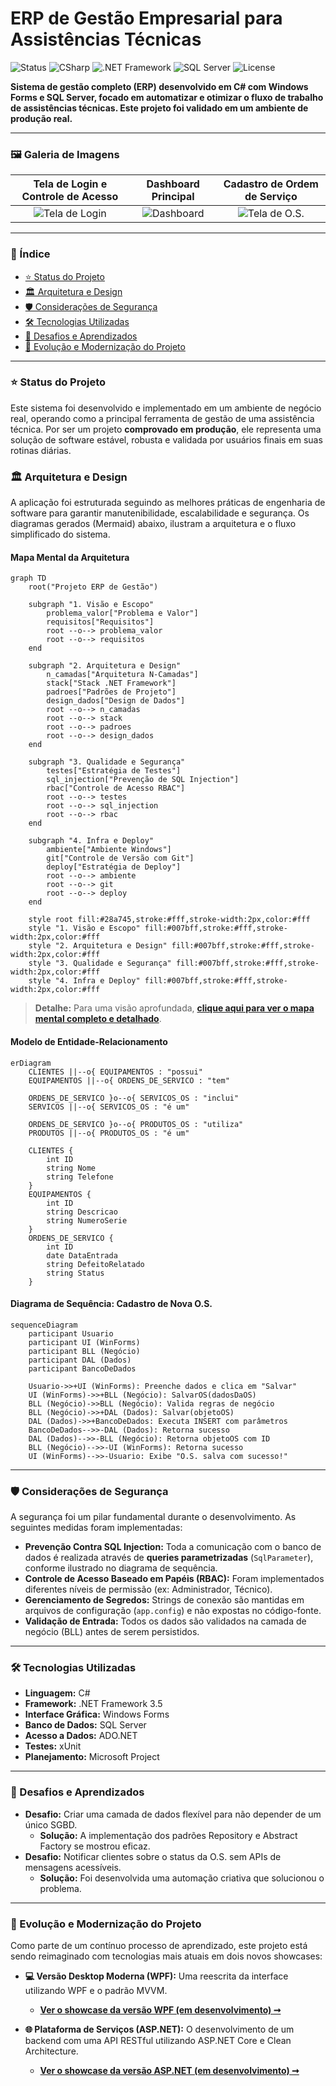 # ERP de Gestão Empresarial para Assistências Técnicas

![Status](https://img.shields.io/badge/Status-Em%20Produção-brightgreen)
![CSharp](https://img.shields.io/badge/C%23-11.0-blue?logo=c-sharp&logoColor=white)
![.NET Framework](https://img.shields.io/badge/.NET-Framework%203.5-blueviolet)
![SQL Server](https://img.shields.io/badge/SQL%20Server-CC2927?logo=microsoft-sql-server&logoColor=white)
![License](https://img.shields.io/badge/License-Proprietary-red)

**Sistema de gestão completo (ERP) desenvolvido em C# com Windows Forms e SQL Server, focado em automatizar e otimizar o fluxo de trabalho de assistências técnicas. Este projeto foi validado em um ambiente de produção real.**

---

### 🖼️ Galeria de Imagens

| Tela de Login e Controle de Acesso | Dashboard Principal | Cadastro de Ordem de Serviço |
| :--------------------------------: | :-------------------: | :--------------------------: |
| ![Tela de Login](media/screenshot-login.png) | ![Dashboard](media/screenshot-dashboard.png) | ![Tela de O.S.](media/screenshot-os.png) |

---

### 📖 Índice

* [⭐ Status do Projeto](#-status-do-projeto)
* [🏛️ Arquitetura e Design](#-arquitetura-e-design)
* [🛡️ Considerações de Segurança](#️-considerações-de-segurança)
* [🛠️ Tecnologias Utilizadas](#️-tecnologias-utilizadas)
* [🧠 Desafios e Aprendizados](#-desafios-e-aprendizados)
* [🚀 Evolução e Modernização do Projeto](#-evolução-e-modernização-do-projeto)

---

### ⭐ Status do Projeto

Este sistema foi desenvolvido e implementado em um ambiente de negócio real, operando como a principal ferramenta de gestão de uma assistência técnica. Por ser um projeto **comprovado em produção**, ele representa uma solução de software estável, robusta e validada por usuários finais em suas rotinas diárias.

### 🏛️ Arquitetura e Design

A aplicação foi estruturada seguindo as melhores práticas de engenharia de software para garantir manutenibilidade, escalabilidade e segurança. Os diagramas gerados (Mermaid) abaixo, ilustram a arquitetura e o fluxo simplificado do sistema.

#### **Mapa Mental da Arquitetura**

```mermaid
graph TD
    root("Projeto ERP de Gestão")

    subgraph "1. Visão e Escopo"
        problema_valor["Problema e Valor"]
        requisitos["Requisitos"]
        root --o--> problema_valor
        root --o--> requisitos
    end

    subgraph "2. Arquitetura e Design"
        n_camadas["Arquitetura N-Camadas"]
        stack["Stack .NET Framework"]
        padroes["Padrões de Projeto"]
        design_dados["Design de Dados"]
        root --o--> n_camadas
        root --o--> stack
        root --o--> padroes
        root --o--> design_dados
    end

    subgraph "3. Qualidade e Segurança"
        testes["Estratégia de Testes"]
        sql_injection["Prevenção de SQL Injection"]
        rbac["Controle de Acesso RBAC"]
        root --o--> testes
        root --o--> sql_injection
        root --o--> rbac
    end

    subgraph "4. Infra e Deploy"
        ambiente["Ambiente Windows"]
        git["Controle de Versão com Git"]
        deploy["Estratégia de Deploy"]
        root --o--> ambiente
        root --o--> git
        root --o--> deploy
    end

    style root fill:#28a745,stroke:#fff,stroke-width:2px,color:#fff
    style "1. Visão e Escopo" fill:#007bff,stroke:#fff,stroke-width:2px,color:#fff
    style "2. Arquitetura e Design" fill:#007bff,stroke:#fff,stroke-width:2px,color:#fff
    style "3. Qualidade e Segurança" fill:#007bff,stroke:#fff,stroke-width:2px,color:#fff
    style "4. Infra e Deploy" fill:#007bff,stroke:#fff,stroke-width:2px,color:#fff
```
> **Detalhe:** Para uma visão aprofundada, **[clique aqui para ver o mapa mental completo e detalhado](docs/mapa-mental-detalhado.png)**.

#### **Modelo de Entidade-Relacionamento**

```mermaid
erDiagram
    CLIENTES ||--o{ EQUIPAMENTOS : "possui"
    EQUIPAMENTOS ||--o{ ORDENS_DE_SERVICO : "tem"
    
    ORDENS_DE_SERVICO }o--o{ SERVICOS_OS : "inclui"
    SERVICOS ||--o{ SERVICOS_OS : "é um"

    ORDENS_DE_SERVICO }o--o{ PRODUTOS_OS : "utiliza"
    PRODUTOS ||--o{ PRODUTOS_OS : "é um"

    CLIENTES {
        int ID
        string Nome
        string Telefone
    }
    EQUIPAMENTOS {
        int ID
        string Descricao
        string NumeroSerie
    }
    ORDENS_DE_SERVICO {
        int ID
        date DataEntrada
        string DefeitoRelatado
        string Status
    }
```

#### **Diagrama de Sequência: Cadastro de Nova O.S.**

```mermaid
sequenceDiagram
    participant Usuario
    participant UI (WinForms)
    participant BLL (Negócio)
    participant DAL (Dados)
    participant BancoDeDados

    Usuario->>+UI (WinForms): Preenche dados e clica em "Salvar"
    UI (WinForms)->>+BLL (Negócio): SalvarOS(dadosDaOS)
    BLL (Negócio)->>BLL (Negócio): Valida regras de negócio
    BLL (Negócio)->>+DAL (Dados): Salvar(objetoOS)
    DAL (Dados)->>+BancoDeDados: Executa INSERT com parâmetros
    BancoDeDados-->>-DAL (Dados): Retorna sucesso
    DAL (Dados)-->>-BLL (Negócio): Retorna objetoOS com ID
    BLL (Negócio)-->>-UI (WinForms): Retorna sucesso
    UI (WinForms)-->>-Usuario: Exibe "O.S. salva com sucesso!"
```

---

### 🛡️ Considerações de Segurança

A segurança foi um pilar fundamental durante o desenvolvimento. As seguintes medidas foram implementadas:

* **Prevenção Contra SQL Injection:** Toda a comunicação com o banco de dados é realizada através de **queries parametrizadas** (`SqlParameter`), conforme ilustrado no diagrama de sequência.
* **Controle de Acesso Baseado em Papéis (RBAC):** Foram implementados diferentes níveis de permissão (ex: Administrador, Técnico).
* **Gerenciamento de Segredos:** Strings de conexão são mantidas em arquivos de configuração (`app.config`) e não expostas no código-fonte.
* **Validação de Entrada:** Todos os dados são validados na camada de negócio (BLL) antes de serem persistidos.

---

### 🛠️ Tecnologias Utilizadas

* **Linguagem:** C#
* **Framework:** .NET Framework 3.5
* **Interface Gráfica:** Windows Forms
* **Banco de Dados:** SQL Server
* **Acesso a Dados:** ADO.NET
* **Testes:** xUnit
* **Planejamento:** Microsoft Project

---

### 🧠 Desafios e Aprendizados

* **Desafio:** Criar uma camada de dados flexível para não depender de um único SGBD.
    * **Solução:** A implementação dos padrões Repository e Abstract Factory se mostrou eficaz.
* **Desafio:** Notificar clientes sobre o status da O.S. sem APIs de mensagens acessíveis.
    * **Solução:** Foi desenvolvida uma automação criativa que solucionou o problema.

---

### 🚀 Evolução e Modernização do Projeto

Como parte de um contínuo processo de aprendizado, este projeto está sendo reimaginado com tecnologias mais atuais em dois novos showcases:

* **💻 Versão Desktop Moderna (WPF):** Uma reescrita da interface utilizando WPF e o padrão MVVM.
    * **[Ver o showcase da versão WPF (em desenvolvimento) ➞](https://github.com/NaassonRibeiro/erp-gestao-wpf-showcase)**

* **🌐 Plataforma de Serviços (ASP.NET):** O desenvolvimento de um backend com uma API RESTful utilizando ASP.NET Core e Clean Architecture.
    * **[Ver o showcase da versão ASP.NET (em desenvolvimento) ➞](https://github.com/NaassonRibeiro/erp-gestao-aspnet-showcase)**
